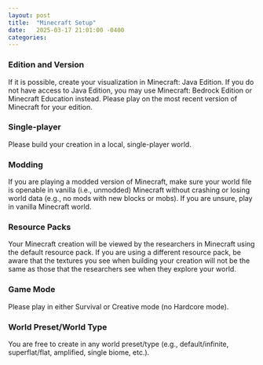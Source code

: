 ```yaml
---
layout: post
title:  "Minecraft Setup"
date:   2025-03-17 21:01:00 -0400
categories: 
---
```

### Edition and Version
If it is possible, create your visualization in Minecraft: Java Edition. If you do not have access to Java Edition, you may use Minecraft: Bedrock Edition or Minecraft Education instead. Please play on the most recent version of Minecraft for your edition.

### Single-player
Please build your creation in a local, single-player world.  

### Modding
If you are playing a modded version of Minecraft, make sure your world file is openable in vanilla (i.e., unmodded) Minecraft without crashing or losing world data (e.g., no mods with new blocks or mobs). If you are unsure, play in vanilla Minecraft world. 

### Resource Packs
Your Minecraft creation will be viewed by the researchers in Minecraft using the default resource pack. If you are using a different resource pack, be aware that the textures you see when building your creation will not be the same as those that the researchers see when they explore your world. 

### Game Mode
Please play in either Survival or Creative mode (no Hardcore mode).

### World Preset/World Type
You are free to create in any world preset/type (e.g., default/infinite, superflat/flat, amplified, single biome, etc.).
